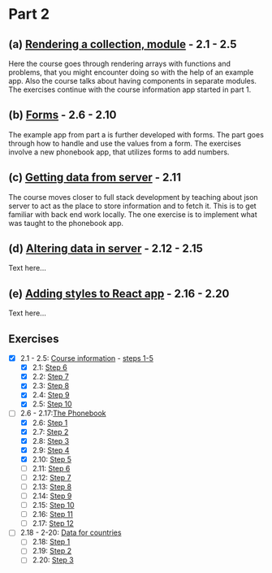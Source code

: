 # Part 2

## (a) [Rendering a collection, module](https://fullstackopen.com/en/part2/rendering_a_collection_modules) - 2.1 - 2.5

Here the course goes through rendering arrays with functions and problems, that you might encounter doing so with the help of an example app. Also the course talks about having components in separate modules. The exercises continue with the course information app started in part 1.

## (b) [Forms](https://fullstackopen.com/en/part2/forms) - 2.6 - 2.10

The example app from part a is further developed with forms. The part goes through how to handle and use the values from a form. The exercises involve a new phonebook app, that utilizes forms to add numbers.

## (c) [Getting data from server](https://fullstackopen.com/en/part2/getting_data_from_server) - 2.11

The course moves closer to full stack development by teaching about json server to act as the place to store information and to fetch it. This is to get familiar with back end work locally. The one exercise is to implement what was taught to the phonebook app.

## (d) [Altering data in server](https://fullstackopen.com/en/part2/altering_data_in_server) - 2.12 - 2.15

Text here...

## (e) [Adding styles to React app](https://fullstackopen.com/en/part2/adding_styles_to_react_app) - 2.16 - 2.20

Text here...

## Exercises

- [X] 2.1 - 2.5: [Course information](https://github.com/Aapok0/FullStackOpen/tree/main/Part2/2.1-2.5_courseinfo) - [steps 1-5](https://github.com/Aapok0/FullStackOpen/tree/main/Part1#exercises)
  - [X] 2.1: [Step 6](https://github.com/Aapok0/FullStackOpen/blob/162e4a28e41517cefa44f55f8cbd14122f1b3cb1/Part2/2.1-2.5_courseinfo/src/App.js)
  - [X] 2.2: [Step 7](https://github.com/Aapok0/FullStackOpen/blob/c16936d5512f4a9b6121d858ca2f0f4d1f89984d/Part2/2.1-2.5_courseinfo/src/App.js)
  - [X] 2.3: [Step 8](https://github.com/Aapok0/FullStackOpen/blob/1b0fc3941092fe6ea98f763f25a1bde8270ffdc9/Part2/2.1-2.5_courseinfo/src/App.js)
  - [X] 2.4: [Step 9](https://github.com/Aapok0/FullStackOpen/blob/1ec6639d2bc9b08458b25b785819e66a29932d51/Part2/2.1-2.5_courseinfo/src/App.js)
  - [X] 2.5: [Step 10](https://github.com/Aapok0/FullStackOpen/blob/0e932010d36a6fb03b66978622146a8d04d1eba6/Part2/2.1-2.5_courseinfo/src/App.js)
- [ ] 2.6 - 2.17:[The Phonebook](https://github.com/Aapok0/FullStackOpen/tree/main/Part2/2.6-2.17_phonebook)
  - [X] 2.6: [Step 1](https://github.com/Aapok0/FullStackOpen/blob/92c346abfd95e1be7b321934d9d24a9238ac23fc/Part2/2.6-2.17_phonebook/src/App.js)
  - [X] 2.7: [Step 2](https://github.com/Aapok0/FullStackOpen/blob/8fb90e89830b80e616f563fef1c2355b1e92ac03/Part2/2.6-2.17_phonebook/src/App.js)
  - [X] 2.8: [Step 3](https://github.com/Aapok0/FullStackOpen/blob/1888b002520ef93ae6b9b439bfbcf7b1696afa40/Part2/2.6-2.17_phonebook/src/App.js)
  - [X] 2.9: [Step 4](https://github.com/Aapok0/FullStackOpen/blob/98a1d927d8285543868118f7fb047866e8b57c8b/Part2/2.6-2.17_phonebook/src/App.js)
  - [X] 2.10: [Step 5](https://github.com/Aapok0/FullStackOpen/blob/4fb7cc79dbfed926b83b9d30db5f2f524456da7e/Part2/2.6-2.17_phonebook/src/App.js)
  - [ ] 2.11: [Step 6]()
  - [ ] 2.12: [Step 7]()
  - [ ] 2.13: [Step 8]()
  - [ ] 2.14: [Step 9]()
  - [ ] 2.15: [Step 10]()
  - [ ] 2.16: [Step 11]()
  - [ ] 2.17: [Step 12]()
- [ ] 2.18 - 2-20: [Data for countries]()
  - [ ] 2.18: [Step 1]()
  - [ ] 2.19: [Step 2]()
  - [ ] 2.20: [Step 3]()
